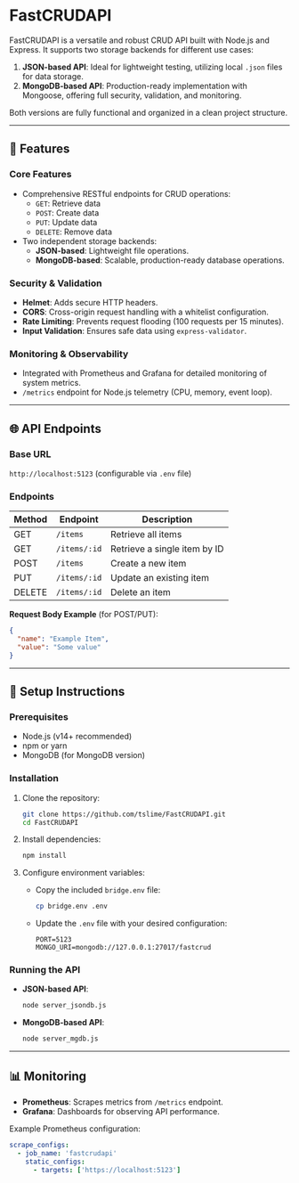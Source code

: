 # FastCRUDAPI

FastCRUDAPI is a versatile and robust CRUD API built with Node.js and Express. It supports two storage backends for different use cases:

1. **JSON-based API**: Ideal for lightweight testing, utilizing local `.json` files for data storage.
2. **MongoDB-based API**: Production-ready implementation with Mongoose, offering full security, validation, and monitoring.

Both versions are fully functional and organized in a clean project structure.

---

## 🚀 Features

### Core Features
- Comprehensive RESTful endpoints for CRUD operations:
  - `GET`: Retrieve data
  - `POST`: Create data
  - `PUT`: Update data
  - `DELETE`: Remove data
- Two independent storage backends:
  - **JSON-based**: Lightweight file operations.
  - **MongoDB-based**: Scalable, production-ready database operations.

### Security & Validation
- **Helmet**: Adds secure HTTP headers.
- **CORS**: Cross-origin request handling with a whitelist configuration.
- **Rate Limiting**: Prevents request flooding (100 requests per 15 minutes).
- **Input Validation**: Ensures safe data using `express-validator`.

### Monitoring & Observability
- Integrated with Prometheus and Grafana for detailed monitoring of system metrics.
- `/metrics` endpoint for Node.js telemetry (CPU, memory, event loop).

---

## 🌐 API Endpoints

### Base URL
`http://localhost:5123` (configurable via `.env` file)

### Endpoints
| Method | Endpoint          | Description                  |
|--------|-------------------|------------------------------|
| GET    | `/items`         | Retrieve all items           |
| GET    | `/items/:id`     | Retrieve a single item by ID |
| POST   | `/items`         | Create a new item            |
| PUT    | `/items/:id`     | Update an existing item      |
| DELETE | `/items/:id`     | Delete an item               |

**Request Body Example** (for POST/PUT):
```json
{
  "name": "Example Item",
  "value": "Some value"
}
```

---

## 🔧 Setup Instructions

### Prerequisites
- Node.js (v14+ recommended)
- npm or yarn
- MongoDB (for MongoDB version)

### Installation
1. Clone the repository:
   ```bash
   git clone https://github.com/tslime/FastCRUDAPI.git
   cd FastCRUDAPI
   ```

2. Install dependencies:
   ```bash
   npm install
   ```

3. Configure environment variables:
   - Copy the included `bridge.env` file:
     ```bash
     cp bridge.env .env
     ```
   - Update the `.env` file with your desired configuration:
     ```
     PORT=5123
     MONGO_URI=mongodb://127.0.0.1:27017/fastcrud
     ```

### Running the API
- **JSON-based API**:
  ```bash
  node server_jsondb.js
  ```
- **MongoDB-based API**:
  ```bash
  node server_mgdb.js
  ```

---

## 📊 Monitoring

- **Prometheus**: Scrapes metrics from `/metrics` endpoint.
- **Grafana**: Dashboards for observing API performance.

Example Prometheus configuration:
```yaml
scrape_configs:
  - job_name: 'fastcrudapi'
    static_configs:
      - targets: ['https://localhost:5123']
```

